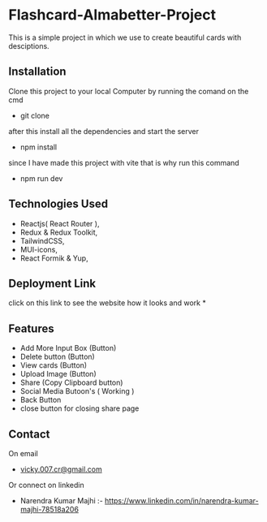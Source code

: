 # Flashcard-Almabetter-Project

This is a simple project in which we use to create beautiful cards with desciptions.

## Installation

Clone this project to your local Computer by running the comand on the cmd 

 * git clone

after this install all the dependencies and start the server

* npm install

since I have made this project with vite that is why run this command
* npm run dev

## Technologies Used

* Reactjs( React Router ),
* Redux & Redux Toolkit,
* TailwindCSS,
* MUI-icons,
* React Formik & Yup,

## Deployment Link
click on this link to see the website how it looks and work
*

## Features
* Add More Input Box (Button)
* Delete button (Button)
* View cards (Button)
* Upload Image (Button)
* Share (Copy Clipboard button)
* Social Media Butoon's ( Working )
* Back Button
* close button for closing share page


## Contact

On email

* vicky.007.cr@gmail.com
  
Or connect on linkedin

* Narendra Kumar Majhi :- https://www.linkedin.com/in/narendra-kumar-majhi-78518a206
